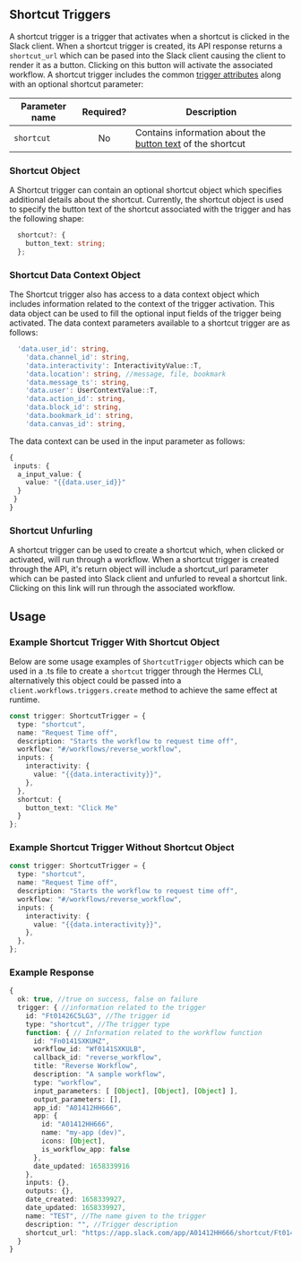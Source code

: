 ## Shortcut Triggers

A shortcut trigger is a trigger that activates when a shortcut is clicked in the Slack client. When a shortcut trigger is created, its API response returns a `shortcut_url` which can be pased into the Slack client causing the client to render it as a button. Clicking on this button will activate the associated workflow. A shortcut trigger
includes the common [trigger attributes](./trigger-basics.md#trigger-types) along with an optional shortcut parameter: 

| Parameter name  | Required?     | Description                                                          |
| ----------------|:-------------:| ---------------------------------------------------------------------|
| `shortcut`        | No            | Contains information about the [button text](#shortcut-object) of the shortcut          |

### Shortcut Object

A Shortcut trigger can contain an optional shortcut object which specifies additional details about the shortcut. Currently, the shortcut object is used to specify the button text of the shortcut associated with the trigger and has the following shape:

```ts
  shortcut?: {
    button_text: string;
  };
```

### Shortcut Data Context Object
The Shortcut trigger also has access to a data context object which includes information related to the context of the trigger activation. This data object can be used to fill the optional input fields of the trigger being activated. The data context parameters available to a shortcut trigger are as follows:
```ts
  'data.user_id': string,
	'data.channel_id': string, 
	'data.interactivity': InteractivityValue::T,
	'data.location': string, //message, file, bookmark
	'data.message_ts': string,
	'data.user': UserContextValue::T,
	'data.action_id': string,
	'data.block_id': string,
	'data.bookmark_id': string,
	'data.canvas_id': string,
```

The data context can be used in the input parameter as follows:

```ts
{ 
 inputs: {
  a_input_value: {
    value: "{{data.user_id}}"
  }
 }
}
```


### Shortcut Unfurling 
A shortcut trigger can be used to create a shortcut which, when clicked or activated, will run through a workflow. When a shortcut trigger is created through the API, it's return object will include a shortcut_url parameter which can be pasted into Slack client and unfurled to reveal a shortcut link. Clicking on this link will run through the associated workflow.

## Usage
### Example Shortcut Trigger With Shortcut Object

Below are some usage examples of `ShortcutTrigger` objects which can be used in a .ts file to create a `shortcut` trigger through the Hermes CLI, alternatively this object could be passed into a 
`client.workflows.triggers.create` method to achieve the same effect at runtime.

```ts
const trigger: ShortcutTrigger = {
  type: "shortcut",
  name: "Request Time off",
  description: "Starts the workflow to request time off",
  workflow: "#/workflows/reverse_workflow",
  inputs: {
    interactivity: {
      value: "{{data.interactivity}}",
    },
  },
  shortcut: {
    button_text: "Click Me"
  }
};
```

### Example Shortcut Trigger Without Shortcut Object

```ts
const trigger: ShortcutTrigger = {
  type: "shortcut",
  name: "Request Time off",
  description: "Starts the workflow to request time off",
  workflow: "#/workflows/reverse_workflow",
  inputs: {
    interactivity: {
      value: "{{data.interactivity}}",
    },
  },
};
```

### Example Response

```ts
{
  ok: true, //true on success, false on failure
  trigger: { //information related to the trigger 
    id: "Ft01426C5LG3", //The trigger id
    type: "shortcut", //The trigger type
    function: { // Information related to the workflow function
      id: "Fn0141SXKUHZ",
      workflow_id: "Wf0141SXKULB",
      callback_id: "reverse_workflow",
      title: "Reverse Workflow",
      description: "A sample workflow",
      type: "workflow",
      input_parameters: [ [Object], [Object], [Object] ],
      output_parameters: [],
      app_id: "A01412HH666",
      app: {
        id: "A01412HH666",
        name: "my-app (dev)",
        icons: [Object],
        is_workflow_app: false
      },
      date_updated: 1658339916
    },
    inputs: {},
    outputs: {},
    date_created: 1658339927,
    date_updated: 1658339927,
    name: "TEST", //The name given to the trigger
    description: "", //Trigger description
    shortcut_url: "https://app.slack.com/app/A01412HH666/shortcut/Ft01426C5LG3" //The shortcut URL, paste into client to create unfurled link
  }
}
```
